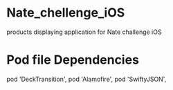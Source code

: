# Nate_chellenge_iOS
products displaying application for Nate challenge iOS


# Pod file Dependencies
   pod 'DeckTransition', 
   pod 'Alamofire',
   pod 'SwiftyJSON',
